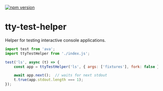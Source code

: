 [![npm version](https://badge.fury.io/js/tty-test-helper.svg)](https://badge.fury.io/js/tty-test-helper)
# tty-test-helper
Helper for testing interactive console applications.

```js
import test from 'ava';
import ttyTestHelper from './index.js';

test('ls', async (t) => {
	const app = ttyTestHelper('ls', { args: ['fixtures'], fork: false });

	await app.next();  // waits for next stdout
	t.true(app.stdout.length === 1);
});

```